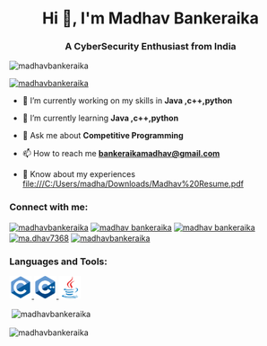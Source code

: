 <h1 align="center">Hi 👋, I'm Madhav Bankeraika</h1>
<h3 align="center">A CyberSecurity Enthusiast from India </h3>

<p align="left"> <img src="https://komarev.com/ghpvc/?username=madhavbankeraika&label=Profile%20views&color=0e75b6&style=flat" alt="madhavbankeraika" /> </p>

<p align="left"> <a href="https://twitter.com/madhavbankeraika" target="blank"><img src="https://img.shields.io/twitter/follow/madhavbankeraika?logo=twitter&style=for-the-badge" alt="madhavbankeraika" /></a> </p>

- 🔭 I’m currently working on my skills in **Java ,c++,python**

- 🌱 I’m currently learning **Java ,c++,python**

- 💬 Ask me about **Competitive Programming**

- 📫 How to reach me **bankeraikamadhav@gmail.com**

- 📄 Know about my experiences [file:///C:/Users/madha/Downloads/Madhav%20Resume.pdf](file:///C:/Users/madha/Downloads/Madhav%20Resume.pdf)

<h3 align="left">Connect with me:</h3>
<p align="left">
<a href="https://twitter.com/madhavbankeraika" target="blank"><img align="center" src="https://raw.githubusercontent.com/rahuldkjain/github-profile-readme-generator/master/src/images/icons/Social/twitter.svg" alt="madhavbankeraika" height="30" width="40" /></a>
<a href="https://linkedin.com/in/madhav bankeraika" target="blank"><img align="center" src="https://raw.githubusercontent.com/rahuldkjain/github-profile-readme-generator/master/src/images/icons/Social/linked-in-alt.svg" alt="madhav bankeraika" height="30" width="40" /></a>
<a href="https://fb.com/madhav bankeraika" target="blank"><img align="center" src="https://raw.githubusercontent.com/rahuldkjain/github-profile-readme-generator/master/src/images/icons/Social/facebook.svg" alt="madhav bankeraika" height="30" width="40" /></a>
<a href="https://instagram.com/ma.dhav7368" target="blank"><img align="center" src="https://raw.githubusercontent.com/rahuldkjain/github-profile-readme-generator/master/src/images/icons/Social/instagram.svg" alt="ma.dhav7368" height="30" width="40" /></a>
<a href="https://codeforces.com/profile/madhavbankeraika" target="blank"><img align="center" src="https://raw.githubusercontent.com/rahuldkjain/github-profile-readme-generator/master/src/images/icons/Social/codeforces.svg" alt="madhavbankeraika" height="30" width="40" /></a>
</p>

<h3 align="left">Languages and Tools:</h3>
<p align="left"> <a href="https://www.cprogramming.com/" target="_blank" rel="noreferrer"> <img src="https://raw.githubusercontent.com/devicons/devicon/master/icons/c/c-original.svg" alt="c" width="40" height="40"/> </a> <a href="https://www.w3schools.com/cpp/" target="_blank" rel="noreferrer"> <img src="https://raw.githubusercontent.com/devicons/devicon/master/icons/cplusplus/cplusplus-original.svg" alt="cplusplus" width="40" height="40"/> </a> <a href="https://www.java.com" target="_blank" rel="noreferrer"> <img src="https://raw.githubusercontent.com/devicons/devicon/master/icons/java/java-original.svg" alt="java" width="40" height="40"/> </a> </p>

<p>&nbsp;<img align="center" src="https://github-readme-stats.vercel.app/api?username=madhavbankeraika&show_icons=true&locale=en" alt="madhavbankeraika" /></p>

<p><img align="center" src="https://github-readme-streak-stats.herokuapp.com/?user=madhavbankeraika&" alt="madhavbankeraika" /></p>

